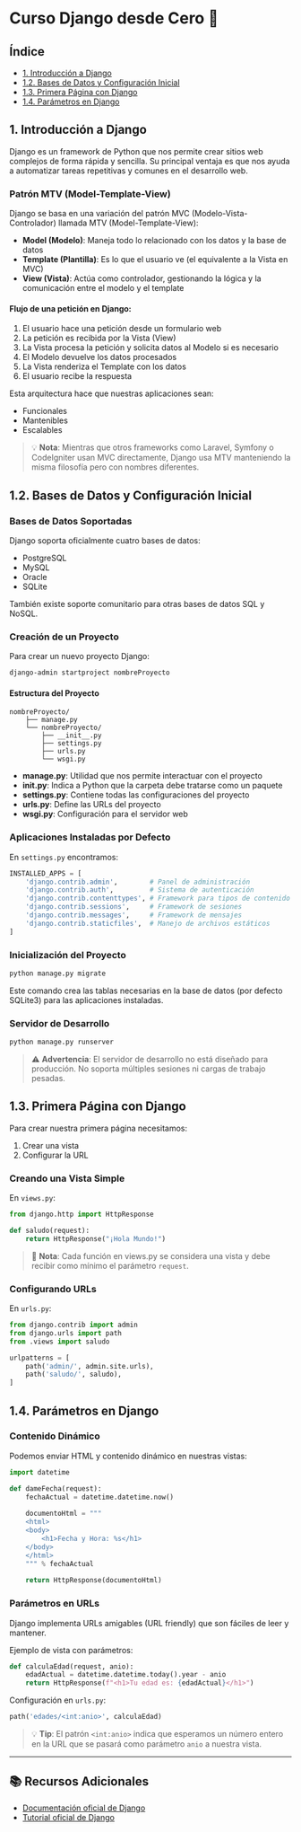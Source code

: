 # Curso Django desde Cero 🐍

## Índice
- [1. Introducción a Django](#1-introducción-a-django)
- [1.2. Bases de Datos y Configuración Inicial](#12-bases-de-datos-y-configuración-inicial)
- [1.3. Primera Página con Django](#13-primera-página-con-django)
- [1.4. Parámetros en Django](#14-parámetros-en-django)

## 1. Introducción a Django

Django es un framework de Python que nos permite crear sitios web complejos de forma rápida y sencilla. Su principal ventaja es que nos ayuda a automatizar tareas repetitivas y comunes en el desarrollo web.

### Patrón MTV (Model-Template-View)

Django se basa en una variación del patrón MVC (Modelo-Vista-Controlador) llamada MTV (Model-Template-View):

- **Model (Modelo)**: Maneja todo lo relacionado con los datos y la base de datos
- **Template (Plantilla)**: Es lo que el usuario ve (el equivalente a la Vista en MVC)
- **View (Vista)**: Actúa como controlador, gestionando la lógica y la comunicación entre el modelo y el template

#### Flujo de una petición en Django:
1. El usuario hace una petición desde un formulario web
2. La petición es recibida por la Vista (View)
3. La Vista procesa la petición y solicita datos al Modelo si es necesario
4. El Modelo devuelve los datos procesados
5. La Vista renderiza el Template con los datos
6. El usuario recibe la respuesta

Esta arquitectura hace que nuestras aplicaciones sean:
- Funcionales
- Mantenibles
- Escalables

> 💡 **Nota**: Mientras que otros frameworks como Laravel, Symfony o CodeIgniter usan MVC directamente, Django usa MTV manteniendo la misma filosofía pero con nombres diferentes.

## 1.2. Bases de Datos y Configuración Inicial

### Bases de Datos Soportadas
Django soporta oficialmente cuatro bases de datos:
- PostgreSQL
- MySQL
- Oracle
- SQLite

También existe soporte comunitario para otras bases de datos SQL y NoSQL.

### Creación de un Proyecto

Para crear un nuevo proyecto Django:
```bash
django-admin startproject nombreProyecto
```

#### Estructura del Proyecto
```
nombreProyecto/
    ├── manage.py
    └── nombreProyecto/
        ├── __init__.py
        ├── settings.py
        ├── urls.py
        └── wsgi.py
```

- **manage.py**: Utilidad que nos permite interactuar con el proyecto
- **__init__.py**: Indica a Python que la carpeta debe tratarse como un paquete
- **settings.py**: Contiene todas las configuraciones del proyecto
- **urls.py**: Define las URLs del proyecto
- **wsgi.py**: Configuración para el servidor web

### Aplicaciones Instaladas por Defecto
En `settings.py` encontramos:
```python
INSTALLED_APPS = [
    'django.contrib.admin',        # Panel de administración
    'django.contrib.auth',         # Sistema de autenticación
    'django.contrib.contenttypes', # Framework para tipos de contenido
    'django.contrib.sessions',     # Framework de sesiones
    'django.contrib.messages',     # Framework de mensajes
    'django.contrib.staticfiles',  # Manejo de archivos estáticos
]
```

### Inicialización del Proyecto
```bash
python manage.py migrate
```
Este comando crea las tablas necesarias en la base de datos (por defecto SQLite3) para las aplicaciones instaladas.

### Servidor de Desarrollo
```bash
python manage.py runserver
```
> ⚠️ **Advertencia**: El servidor de desarrollo no está diseñado para producción. No soporta múltiples sesiones ni cargas de trabajo pesadas.

## 1.3. Primera Página con Django

Para crear nuestra primera página necesitamos:
1. Crear una vista
2. Configurar la URL

### Creando una Vista Simple
En `views.py`:
```python
from django.http import HttpResponse

def saludo(request):
    return HttpResponse("¡Hola Mundo!")
```

> 📝 **Nota**: Cada función en views.py se considera una vista y debe recibir como mínimo el parámetro `request`.

### Configurando URLs
En `urls.py`:
```python
from django.contrib import admin
from django.urls import path
from .views import saludo

urlpatterns = [
    path('admin/', admin.site.urls),
    path('saludo/', saludo),
]
```

## 1.4. Parámetros en Django

### Contenido Dinámico
Podemos enviar HTML y contenido dinámico en nuestras vistas:

```python
import datetime

def dameFecha(request):
    fechaActual = datetime.datetime.now()
    
    documentoHtml = """
    <html>
    <body>
        <h1>Fecha y Hora: %s</h1>
    </body>
    </html>
    """ % fechaActual
    
    return HttpResponse(documentoHtml)
```

### Parámetros en URLs
Django implementa URLs amigables (URL friendly) que son fáciles de leer y mantener.

Ejemplo de vista con parámetros:
```python
def calculaEdad(request, anio):
    edadActual = datetime.datetime.today().year - anio
    return HttpResponse(f"<h1>Tu edad es: {edadActual}</h1>")
```

Configuración en `urls.py`:
```python
path('edades/<int:anio>', calculaEdad)
```

> 💡 **Tip**: El patrón `<int:anio>` indica que esperamos un número entero en la URL que se pasará como parámetro `anio` a nuestra vista.

---

## 📚 Recursos Adicionales
- [Documentación oficial de Django](https://docs.djangoproject.com/)
- [Tutorial oficial de Django](https://docs.djangoproject.com/en/stable/intro/tutorial01/)